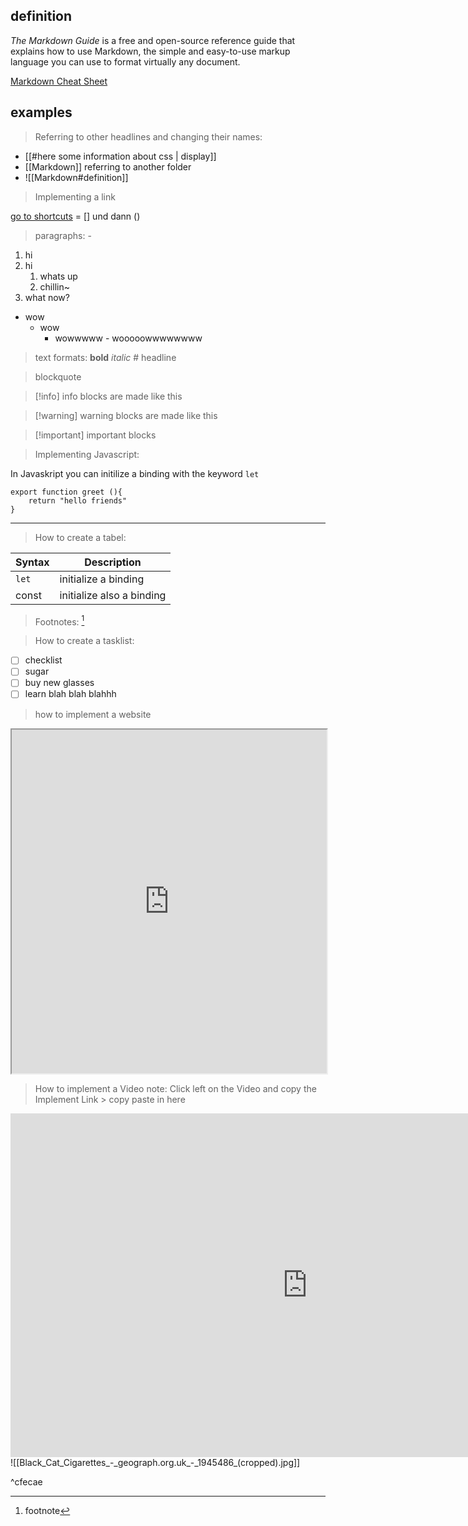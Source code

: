 ## definition

_The Markdown Guide_ is a free and open-source reference guide that explains how to use Markdown, the simple and easy-to-use markup language you can use to format virtually any document.

[Markdown Cheat Sheet](https://www.markdownguide.org/cheat-sheet/)
## examples

>Referring to other headlines and changing their names:
- [[#here some information about css | display]]
- [[Markdown]]   referring to another folder
- ![[Markdown#definition]]

>Implementing a link

[go to shortcuts](https://www.shortcutfoo.com/app/dojos) = [] und dann ()

>paragraphs: -

1. hi
2. hi
	1. whats up 
	2. chillin~ 
3.  what now?

- wow
	- wow
		- wowwwww
							- wooooowwwwwwww

>text formats: **bold** *italic* # headline

>blockquote 

> [!info] info blocks are made like this

> [!warning] warning blocks are made like this

> [!important] important blocks

>Implementing Javascript:

In Javaskript you can initilize a binding with the keyword `let` 
```Js
export function greet (){
	return "hello friends"
}
```

---
>How to create a tabel:

| Syntax | Description |
| ---- | ---- |
| `let` | initialize a binding |
| const| initialize also a binding |

>Footnotes: [^1]

[^1]: footnote 

>How to create a tasklist:

- [ ] checklist
- [ ] sugar
- [ ] buy new glasses 
- [ ] learn blah blah blahhh

>how to implement a website

<iframe src="https://www.markdownguide.org/cheat-sheet/"width=100% height=550px></iframe>

>How to implement a Video 
>	note: Click left on the Video and copy the Implement Link > copy paste in here
<iframe width="950" height="550" src="https://www.youtube.com/embed/_PPWWRV6gbA" title="The Only Markdown Crash Course You Will Ever Need" frameborder="0" allow="accelerometer; autoplay; clipboard-write; encrypted-media; gyroscope; picture-in-picture; web-share" allowfullscreen></iframe>
![[Black_Cat_Cigarettes_-_geograph.org.uk_-_1945486_(cropped).jpg]]


^cfecae